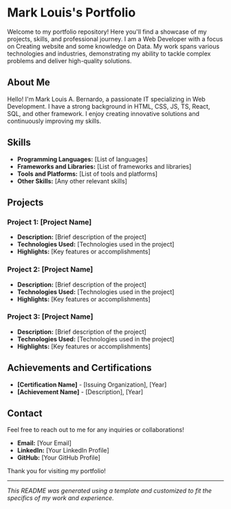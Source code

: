 # Mark Louis's Portfolio

Welcome to my portfolio repository! Here you'll find a showcase of my projects, skills, and professional journey. I am a Web Developer with a focus on Creating website and some knowledge on Data. My work spans various technologies and industries, demonstrating my ability to tackle complex problems and deliver high-quality solutions.

## About Me

Hello! I'm Mark Louis A. Bernardo, a passionate IT specializing in Web Development. I have a strong background in HTML, CSS, JS, TS, React, SQL, and other framework. I enjoy creating innovative solutions and continuously improving my skills.

## Skills

- **Programming Languages:** [List of languages]
- **Frameworks and Libraries:** [List of frameworks and libraries]
- **Tools and Platforms:** [List of tools and platforms]
- **Other Skills:** [Any other relevant skills]

## Projects

### Project 1: [Project Name]
- **Description:** [Brief description of the project]
- **Technologies Used:** [Technologies used in the project]
- **Highlights:** [Key features or accomplishments]

### Project 2: [Project Name]
- **Description:** [Brief description of the project]
- **Technologies Used:** [Technologies used in the project]
- **Highlights:** [Key features or accomplishments]

### Project 3: [Project Name]
- **Description:** [Brief description of the project]
- **Technologies Used:** [Technologies used in the project]
- **Highlights:** [Key features or accomplishments]

## Achievements and Certifications

- **[Certification Name]** - [Issuing Organization], [Year]
- **[Achievement Name]** - [Description], [Year]

## Contact

Feel free to reach out to me for any inquiries or collaborations!

- **Email:** [Your Email]
- **LinkedIn:** [Your LinkedIn Profile]
- **GitHub:** [Your GitHub Profile]

Thank you for visiting my portfolio!

---

*This README was generated using a template and customized to fit the specifics of my work and experience.*
